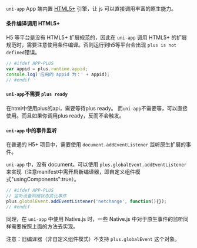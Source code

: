 `uni-app` App 端内置 [HTML5+](https://www.html5plus.org/doc/) 引擎，让 js 可以直接调用丰富的原生能力。

#### 条件编译调用 HTML5+

H5 等平台是没有 HTML5+ 扩展规范的，因此在 `uni-app` 调用 HTML5+ 的扩展规范时，需要注意使用条件编译。否则运行到h5等平台会出现 `plus is not defined`错误。

```javascript
// #ifdef APP-PLUS
var appid = plus.runtime.appid;
console.log('应用的 appid 为：' + appid);
// #endif
```

#### `uni-app`不需要 `plus ready`
在html中使用plus的api，需要等待plus ready。
而`uni-app`不需要等，可以直接使用。而且如果你调用plus ready，反而不会触发。


#### `uni-app` 中的事件监听

在普通的 H5+ 项目中，需要使用 `document.addEventListener` 监听原生扩展的事件。

 `uni-app` 中，没有 document。可以使用 `plus.globalEvent.addEventListener` 来实现（注意manifest中需开启新编译器，即自定义组件模式"usingComponents":true）。

```javascript
// #ifdef APP-PLUS
// 监听设备网络状态变化事件
plus.globalEvent.addEventListener('netchange', function(){});
// #endif
```

同理，在 `uni-app` 中使用 Native.js 时，一些 Native.js 中对于原生事件的监听同样需要按照上面的方法去实现。

注意：旧编译器（非自定义组件模式）不支持 `plus.globalEvent` 这个对象。